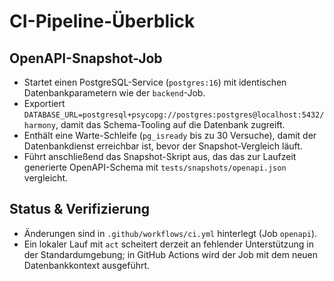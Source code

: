# CI-Pipeline-Überblick

## OpenAPI-Snapshot-Job

- Startet einen PostgreSQL-Service (`postgres:16`) mit identischen Datenbankparametern wie der `backend`-Job.
- Exportiert `DATABASE_URL=postgresql+psycopg://postgres:postgres@localhost:5432/harmony`, damit das Schema-Tooling auf die Datenbank zugreift.
- Enthält eine Warte-Schleife (`pg_isready` bis zu 30 Versuche), damit der Datenbankdienst erreichbar ist, bevor der Snapshot-Vergleich läuft.
- Führt anschließend das Snapshot-Skript aus, das das zur Laufzeit generierte OpenAPI-Schema mit `tests/snapshots/openapi.json` vergleicht.

## Status & Verifizierung

- Änderungen sind in `.github/workflows/ci.yml` hinterlegt (Job `openapi`).
- Ein lokaler Lauf mit `act` scheitert derzeit an fehlender Unterstützung in der Standardumgebung; in GitHub Actions wird der Job mit dem neuen Datenbankkontext ausgeführt.
